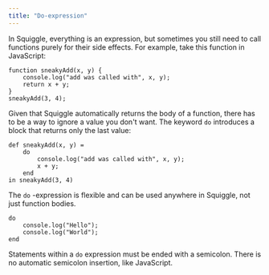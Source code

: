 ```yaml
---
title: "Do-expression"
---
```


In Squiggle, everything is an expression, but sometimes you still need to call
functions purely for their side effects. For example, take this function in
JavaScript:

    function sneakyAdd(x, y) {
        console.log("add was called with", x, y);
        return x + y;
    }
    sneakyAdd(3, 4);

Given that Squiggle automatically returns the body of a function, there has to be a way to ignore a value you don't want. The keyword `do` introduces a block that returns only the last value:

    def sneakyAdd(x, y) =
        do
            console.log("add was called with", x, y);
            x + y;
        end
    in sneakyAdd(3, 4)

The `do` -expression is flexible and can be used anywhere in Squiggle, not just
function bodies.

    do
        console.log("Hello");
        console.log("World");
    end

Statements within a `do` expression must be ended with a semicolon. There is no
automatic semicolon insertion, like JavaScript.
